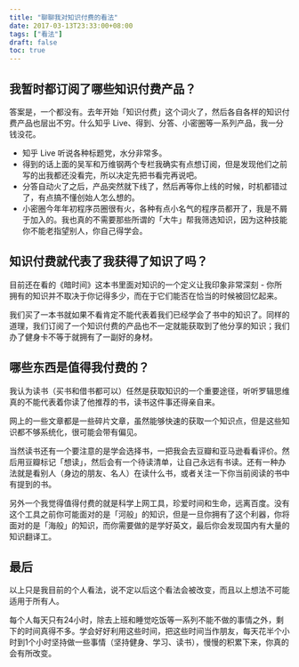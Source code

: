```yaml
---
title: "聊聊我对知识付费的看法"
date: 2017-03-13T23:33:00+08:00
tags: ["看法"] 
draft: false
toc: true
---
```


## 我暂时都订阅了哪些知识付费产品？

答案是，一个都没有。去年开始「知识付费」这个词火了，然后各自各样的知识付费产品也层出不穷。什么知乎 Live、得到、分答、小密圈等一系列产品，我一分钱没花。

- 知乎 Live 听说各种标题党，水分非常多。
- 得到的话上面的吴军和万维钢两个专栏我确实有点想订阅，但是发现他们之前写的出我都还没看完，所以决定先把书看完再说吧。
- 分答自动火了之后，产品突然就下线了，然后再等你上线的时候，时机都错过了，有点搞不懂创始人怎么想的。
- 小密圈今年年初程序员圈很有火，各种有点小名气的程序员都开了，我是不屑于加入的。我也真的不需要那些所谓的「大牛」帮我筛选知识，因为这种技能你不能老指望别人，你自己得学会。

<!--more-->

## 知识付费就代表了我获得了知识了吗？

目前还在看的《暗时间》这本书里面对知识的一个定义让我印象非常深刻 - 你所拥有的知识并不取决于你记得多少，而在于它们能否在恰当的时候被回忆起来。

我们买了一本书就如果不看肯定不能代表着我们已经学会了书中的知识了。同样的道理，我们订阅了一个知识付费的产品也不一定就能获取到了他分享的知识；我们办了健身卡不等于就拥有了一副好的身材。

## 哪些东西是值得我付费的？

我认为读书（买书和借书都可以）任然是获取知识的一个重要途径，听听罗辑思维真的不能代表着你读了他推荐的书，读书这件事还得亲自来。

网上的一些文章都是一些碎片文章，虽然能够快速的获取一个知识点，但是这些知识都不够系统化，很可能会带有偏见。

当然读书还有一个要注意的是学会选择书，一把我会去豆瓣和亚马逊看看评价。然后用豆瓣标记「想读」，然后会有一个待读清单，让自己永远有书读。还有一种办法就是看别人（身边的朋友、名人）在读什么书，或者关注一下你当前阅读的书中有提到的书。

另外一个我觉得值得付费的就是科学上网工具，珍爱时间和生命，远离百度。没有这个工具之前你可能面对的是「河般」的知识，但是一旦你拥有了这个利器，你将面对的是「海般」的知识，而你需要做的是学好英文，最后你会发现国内有大量的知识翻译工。

## 最后

以上只是我目前的个人看法，说不定以后这个看法会被改变，而且以上想法不可能适用于所有人。

每个人每天只有24小时，除去上班和睡觉吃饭等一系列不能不做的事情之外，剩下的时间真得不多。学会好好利用这些时间，把这些时间当作朋友，每天花半个小时到1个小时坚持做一些事情（坚持健身、学习、读书），慢慢的积累下来，你真的会有所改变。
